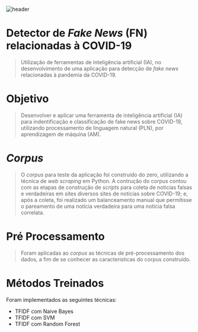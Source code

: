 ![header](https://user-images.githubusercontent.com/49035807/143508354-6d07f5cd-a84b-4db3-bef8-196beb46102e.png)
# Detector de *Fake News* (FN) relacionadas à COVID-19
> Utilização de ferramentas de inteligência artificial (IA), no desenvolvimento de uma aplicação para detecção de *fake news* relacionadas à pandemia da COVID-19.

# Objetivo
>Desenvolver e aplicar uma ferramenta de inteligência artificial (IA) para indentificação e classificação de fake news sobre COVID-19, utilizando processamento de linguagem natural (PLN), por aprendizagem de máquina (AM).

# *Corpus*
> O *corpus* para teste da aplicação foi construído do zero, utilizando a técnica de *web scraping* em Python. A contrução do corpus contou com as etapas de construção de *scripts* para coleta de noticias falsas e verdadeiras em sites diversos sites de notícias sobre COVID-19; e, após a coleta, foi realizado um balanceamento manual que permitisse o pareamento de uma notícia verdadeira para uma notícia falsa correlata.

# Pré Processamento
> Foram aplicadas ao *corpus* as técnicas de pré-processamento dos dados, a fim de se conhecer as caracteristicas do corpus construído.

# Métodos Treinados
Foram implementados as seguintes técnicas:
* TFIDF com Naive Bayes
* TFIDF com SVM
* TFIDF com Random Forest


